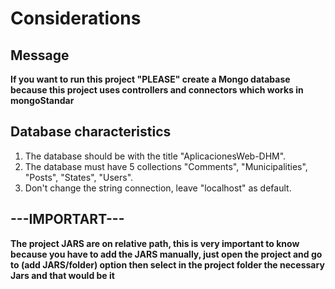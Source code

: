# Considerations

## Message

**If you want to run this project "PLEASE" create a Mongo database because this project uses controllers and connectors
which works in mongoStandar**

## Database characteristics

1. The database should be with the title "AplicacionesWeb-DHM".
2. The database must have 5 collections "Comments", "Municipalities", "Posts", "States", "Users".
3. Don't change the string connection, leave "localhost" as default.

## ---IMPORTART---

**The project JARS are on relative path, this is very important to know because
you have to add the JARS manually, just open the project and go to (add JARS/folder) option
then select in the project folder the necessary Jars and that would be it**

